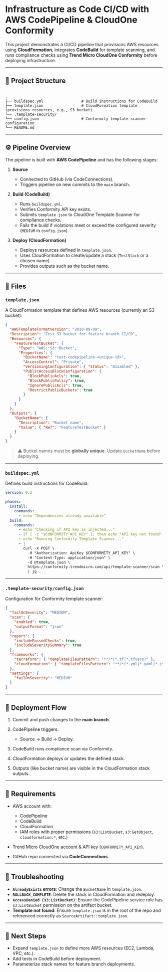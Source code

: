 # Infrastructure as Code CI/CD with AWS CodePipeline & CloudOne Conformity

This project demonstrates a CI/CD pipeline that provisions AWS resources using **CloudFormation**, integrates **CodeBuild** for template scanning, and runs compliance checks using **Trend Micro CloudOne Conformity** before deploying infrastructure.

---

## 📂 Project Structure

```

.
├── buildspec.yml                 # Build instructions for CodeBuild
├── template.json                 # CloudFormation template (provisions resources, e.g., S3 bucket)
└── .template-security/
└── config.json                   # Conformity template scanner configuration
└── README.md                     

````

---

## ⚙️ Pipeline Overview

The pipeline is built with **AWS CodePipeline** and has the following stages:

1. **Source**
   - Connected to GitHub (via CodeConnections).
   - Triggers pipeline on new commits to the `main` branch.

2. **Build (CodeBuild)**
   - Runs `buildspec.yml`.
   - Verifies Conformity API key exists.
   - Submits `template.json` to CloudOne Template Scanner for compliance checks.
   - Fails the build if violations meet or exceed the configured severity (`MEDIUM` in `config.json`).

3. **Deploy (CloudFormation)**
   - Deploys resources defined in `template.json`.
   - Uses CloudFormation to create/update a stack (`TestStack` or a chosen name).
   - Provides outputs such as the bucket name.

---

## 📝 Files

### `template.json`
A CloudFormation template that defines AWS resources (currently an S3 bucket):

```json
{
  "AWSTemplateFormatVersion": "2010-09-09",
  "Description": "Test S3 bucket for feature branch CI/CD",
  "Resources": {
    "FeatureTestBucket": {
      "Type": "AWS::S3::Bucket",
      "Properties": {
        "BucketName": "test-codepipeline-<unique-id>",
        "AccessControl": "Private",
        "VersioningConfiguration": { "Status": "Disabled" },
        "PublicAccessBlockConfiguration": {
          "BlockPublicAcls": true,
          "BlockPublicPolicy": true,
          "IgnorePublicAcls": true,
          "RestrictPublicBuckets": true
        }
      }
    }
  },
  "Outputs": {
    "BucketName": {
      "Description": "Bucket name",
      "Value": { "Ref": "FeatureTestBucket" }
    }
  }
}
````

> ⚠️ Bucket names must be **globally unique**. Update `BucketName` before deploying.

---

### `buildspec.yml`

Defines build instructions for CodeBuild:

```yaml
version: 0.2

phases:
  install:
    commands:
      - echo "Dependencies already available"
  build:
    commands:
      - echo "Checking if API key is injected..."
      - if [ -z "$CONFORMITY_API_KEY" ]; then echo "API key not found"; exit 1; else echo "API key is available"; fi
      - echo "Running Conformity Template Scanner..."
      - |
        curl -X POST \
          -H "Authorization: ApiKey $CONFORMITY_API_KEY" \
          -H "Content-Type: application/json" \
          -d @template.json \
          https://conformity.trendmicro.com/api/template-scanner/scan \
          | jq .
```

---

### `.template-security/config.json`

Configuration for Conformity template scanner:

```json
{
  "failOnSeverity": "MEDIUM",
  "scan": {
    "enabled": true,
    "outputFormat": "json"
  },
  "report": {
    "includePassedChecks": true,
    "includeSeveritySummary": true
  },
  "frameworks": {
    "terraform": { "templateFilesPattern": "**/*(*.tf|*.tfvars)" },
    "cloudformation": { "templateFilesPattern": "**/*(*.yml|*.yaml|*.json)" }
  },
  "settings": {
    "failOnSeverity": "MEDIUM"
  }
}
```

---

## 🚀 Deployment Flow

1. Commit and push changes to the **main branch**.
2. CodePipeline triggers:

   * Source → Build → Deploy.
3. CodeBuild runs compliance scan via Conformity.
4. CloudFormation deploys or updates the defined stack.
5. Outputs (like bucket name) are visible in the CloudFormation stack outputs.

---

## 🔑 Requirements

* AWS account with:

  * CodePipeline
  * CodeBuild
  * CloudFormation
  * IAM roles with proper permissions (`s3:ListBucket`, `s3:GetObject`, `cloudformation:*`, etc.)
* Trend Micro CloudOne account & API key (`CONFORMITY_API_KEY`).
* GitHub repo connected via **CodeConnections**.

---

## 🛑 Troubleshooting

* **`AlreadyExists` errors**: Change the `BucketName` in `template.json`.
* **`ROLLBACK_COMPLETE`**: Delete the stack in CloudFormation and redeploy.
* **`AccessDenied (s3:ListBucket)`**: Ensure the CodePipeline service role has `s3:ListBucket` permission on the artifact bucket.
* **Template not found**: Ensure `template.json` is in the root of the repo and referenced correctly as `SourceArtifact::template.json`.

---

## 📌 Next Steps

* Expand `template.json` to define more AWS resources (EC2, Lambda, VPC, etc.).
* Add tests in CodeBuild before deployment.
* Parameterize stack names for feature branch deployments.



